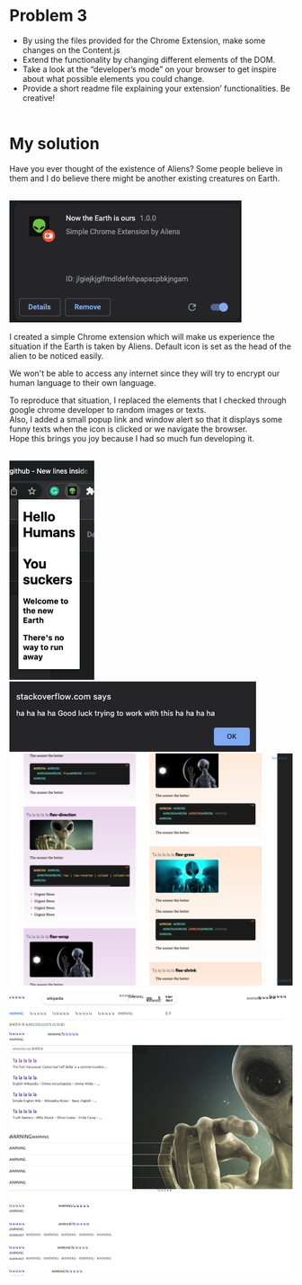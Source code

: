 # Problem 3

- By using the files provided for the Chrome Extension, make some changes on the Content.js
- Extend the functionality by changing different elements of the DOM. 
- Take a look at the “developer’s mode” on your browser to get inspire about what possible elements you could change. 
- Provide a short readme file explaining your extension’ functionalities. Be creative!
</br></br>

# My solution
Have you ever thought of the existence of Aliens? Some people believe in them and I do believe there might be another existing creatures on Earth.
</br></br>

![Sketch](/images/ext1.png)

I created a simple Chrome extension which will make us experience the situation if the Earth is taken by Aliens. Default icon is set as the head of the alien to be noticed easily.



We won't be able to access any internet since they will try to encrypt our human language to their own language.

To reproduce that situation, I replaced the elements that I checked through google chrome developer to random images or texts.
<br />
Also, I added a small popup link and window alert so that it displays some funny texts when the icon is clicked or we navigate the browser.
<br /> 
Hope this brings you joy because I had so much fun developing it.
<br /> 
<br /> 




![Sketch](/images/ext2.png)
![Sketch](/images/ext3.png)
![Sketch](/images/ext4.png)
![Sketch](/images/ext5.png)

